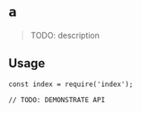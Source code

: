 # `a`

> TODO: description

## Usage

```
const index = require('index');

// TODO: DEMONSTRATE API
```
